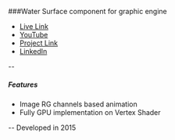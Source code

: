 ###Water Surface component for graphic engine
+ [Live Link](https://elumine.github.io/web-dev.game-engine/game-water-surface)
+ [YouTube](https://youtu.be/ZuIb_iYlaxc)
+ [Project Link](https://elumine.github.io/#/project/web-dev.game-engine)
+ [LinkedIn](https://www.linkedin.com/in/elumine)

--
##### Features
+ Image RG channels based animation
+ Fully GPU implementation on Vertex Shader

--
Developed in 2015